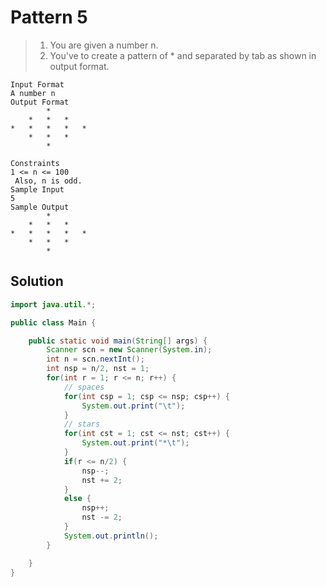 # Pattern 5

> 1. You are given a number n.
> 2. You've to create a pattern of \* and separated by tab as shown in output format.

```
Input Format
A number n
Output Format
		*
	*	*	*
*	*	*	*	*
	*	*	*
		*

Constraints
1 <= n <= 100
 Also, n is odd.
Sample Input
5
Sample Output
		*
	*	*	*
*	*	*	*	*
	*	*	*
		*
```

## Solution

```java
import java.util.*;

public class Main {

    public static void main(String[] args) {
        Scanner scn = new Scanner(System.in);
        int n = scn.nextInt();
        int nsp = n/2, nst = 1;
        for(int r = 1; r <= n; r++) {
            // spaces
            for(int csp = 1; csp <= nsp; csp++) {
                System.out.print("\t");
            }
            // stars
            for(int cst = 1; cst <= nst; cst++) {
                System.out.print("*\t");
            }
            if(r <= n/2) {
                nsp--;
                nst += 2;
            }
            else {
                nsp++;
                nst -= 2;
            }
            System.out.println();
        }

    }
}
```
